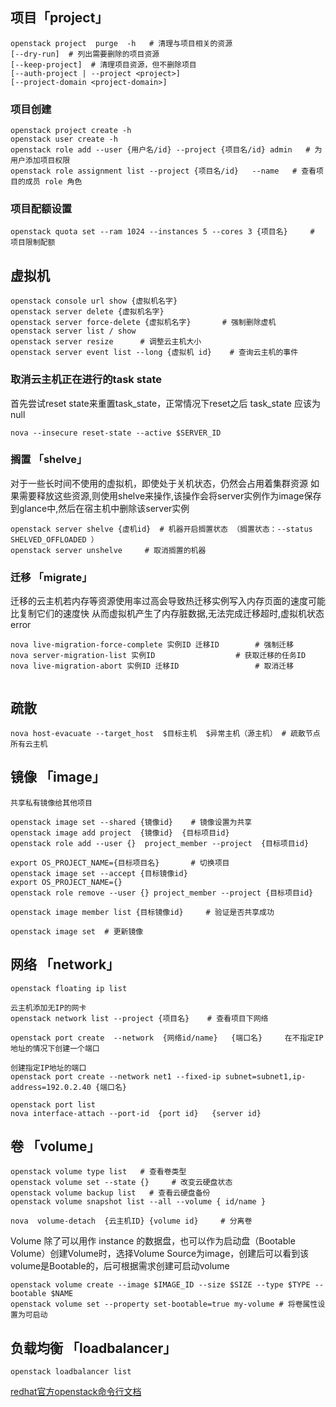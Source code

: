 

## 项目「project」

```shell
openstack project  purge  -h   # 清理与项目相关的资源
[--dry-run]  # 列出需要删除的项目资源
[--keep-project]  # 清理项目资源，但不删除项目
[--auth-project | --project <project>]   
[--project-domain <project-domain>]
```



### 项目创建

```shell
openstack project create -h
openstack user create -h
openstack role add --user {用户名/id} --project {项目名/id} admin   # 为用户添加项目权限
openstack role assignment list --project {项目名/id}   --name   # 查看项目的成员 role 角色
```



### 项目配额设置

```shell
openstack quota set --ram 1024 --instances 5 --cores 3 {项目名}     # 项目限制配额
```





## 虚拟机

```shell
openstack console url show {虚拟机名字}
openstack server delete {虚拟机名字}
openstack server force-delete {虚拟机名字}       # 强制删除虚机
openstack server list / show  
openstack server resize      # 调整云主机大小
openstack server event list --long {虚拟机 id}    # 查询云主机的事件
```



### 取消云主机正在进行的task state

首先尝试reset state来重置task_state，正常情况下reset之后 task_state 应该为null

```shell
nova --insecure reset-state --active $SERVER_ID
```







### 搁置 「shelve」

对于一些长时间不使用的虚拟机，即使处于关机状态，仍然会占用着集群资源
如果需要释放这些资源,则使用shelve来操作,该操作会将server实例作为image保存到glance中,然后在宿主机中删除该server实例

```shell
openstack server shelve {虚机id}  # 机器开启搁置状态 （搁置状态：--status SHELVED_OFFLOADED ）
openstack server unshelve     # 取消搁置的机器
```



### 迁移  「migrate」

迁移的云主机若内存等资源使用率过高会导致热迁移实例写入内存页面的速度可能比复制它们的速度快
从而虚拟机产生了内存脏数据,无法完成迁移超时,虚拟机状态error

```shell
nova live-migration-force-complete 实例ID 迁移ID        # 强制迁移
nova server-migration-list 实例ID                  # 获取迁移的任务ID
nova live-migration-abort 实例ID 迁移ID                 # 取消迁移


```



## 疏散



```shell
nova host-evacuate --target_host  $目标主机  $异常主机（源主机） # 疏散节点所有云主机
```



## 镜像 「image」

```shell
共享私有镜像给其他项目

openstack image set --shared {镜像id}    # 镜像设置为共享
openstack image add project  {镜像id}  {目标项目id} 
openstack role add --user {}  project_member --project  {目标项目id} 

export OS_PROJECT_NAME={目标项目名}       # 切换项目
openstack image set --accept {目标镜像id} 
export OS_PROJECT_NAME={}
openstack role remove --user {} project_member --project {目标项目id}

openstack image member list {目标镜像id}     # 验证是否共享成功

openstack image set  # 更新镜像
```



## 网络 「network」

```shell
openstack floating ip list 

云主机添加无IP的网卡
openstack network list --project {项目名}    # 查看项目下网络

openstack port create  --network  {网络id/name}   {端口名}     在不指定IP地址的情况下创建一个端口

创建指定IP地址的端口
openstack port create --network net1 --fixed-ip subnet=subnet1,ip-address=192.0.2.40 {端口名}  

openstack port list 
nova interface-attach --port-id  {port id}   {server id}   
```



## 卷  「volume」

```shell
openstack volume type list   # 查看卷类型
openstack volume set --state {}     # 改变云硬盘状态  
openstack volume backup list   # 查看云硬盘备份
openstack volume snapshot list --all --volume { id/name }

nova  volume-detach  {云主机ID} {volume id}     # 分离卷
```

Volume 除了可以用作 instance 的数据盘，也可以作为启动盘（Bootable Volume）创建Volume时，选择Volume Source为image，创建后可以看到该volume是Bootable的，后可根据需求创建可启动volume

```shell
openstack volume create --image $IMAGE_ID --size $SIZE --type $TYPE --bootable $NAME
openstack volume set --property set-bootable=true my-volume # 将卷属性设置为可启动
```





## 负载均衡  「loadbalancer」

```shell
openstack loadbalancer list
```





[redhat官方openstack命令行文档](https://access.redhat.com/documentation/zh-cn/red_hat_openstack_platform/17.0/html/command_line_interface_reference/index)
